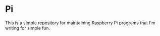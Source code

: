 # Pi

This is a simple repository for maintaining Raspberry Pi programs that 
I'm writing for simple fun.
